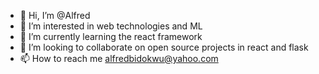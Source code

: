 - 👋 Hi, I’m @Alfred
- 👀 I’m interested in web technologies and ML
- 🌱 I’m currently learning the react framework
- 💞️ I’m looking to collaborate on open source projects in react and flask
- 📫 How to reach me alfredbidokwu@yahoo.com

<!---
Bidokwu/Bidokwu is a ✨ special ✨ repository because its `README.md` (this file) appears on your GitHub profile.
You can click the Preview link to take a look at your changes.
--->
